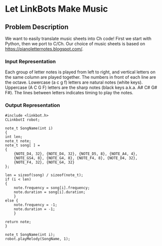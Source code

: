 # Let LinkBots Make Music

## Problem Description

We want to easily translate music sheets into Ch code! First we start with Python, then we port to C/Ch.
Our choice of music sheets is based on https://pianoletternotes.blogspot.com/.

### Input Representation

Each group of letter notes is played from left to right, and
vertical letters on the same column are played together. The numbers
in front of each line are the octave. Lowercase (a c g f) letters are natural
notes (white keys). Uppercase (A C G F) letters are the sharp notes
(black keys a.k.a. A# C# G# F#). The lines between letters indicates
timing to play the notes.

### Output Representation
    #include <linkbot.h>
    CLinkbotI robot;

    note_t SongName(int i)
    {
    int len;
    note_t note;
    note_t song[ ] =
    {
        {NOTE_D4, 32}, {NOTE_D4, 32}, {NOTE_D5, 8}, {NOTE_A4, 4},
        {NOTE_GS4, 8}, {NOTE_G4, 8}, {NOTE_F4, 8}, {NOTE_D4, 32},
        {NOTE_F4, 32}, {NOTE_G4, 32}
    };

    len = sizeof(song) / sizeof(note_t);
    if (i < len)
    {
        note.frequency = song[i].frequency;
        note.duration = song[i].duration;
        }
    else {
        note.frequency = -1;
        note.duration = -1;
        }

    return note;
    }

    note_t SongName(int i);
    robot.playMelody(SongName, 1);
